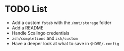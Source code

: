 # TODO List

- Add a custom `fstab` with the `/mnt/storage` folder
- Add a README
- Handle Scalingo credentials
- `zsh/completions` and `zsh/custom`
- Have a deeper look at what to save in `$HOME/.config`
